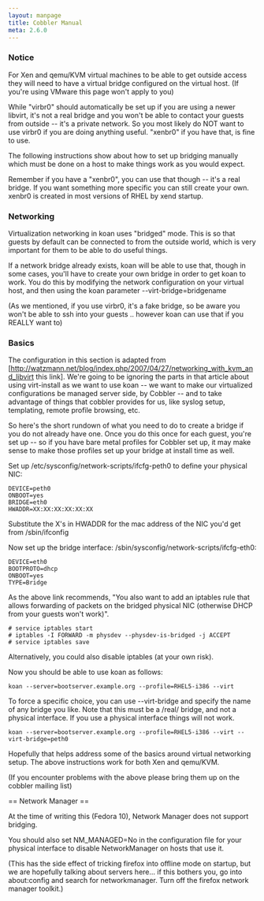 ```yaml
---
layout: manpage
title: Cobbler Manual
meta: 2.6.0
---
```

### Notice

For Xen and qemu/KVM virtual machines to be able to get outside access they will need to have a virtual bridge configured on the virtual host.   (If you're using VMware this page won't apply to you)

While "virbr0" should automatically be set up if you are using a newer libvirt, it's not a real bridge and you won't be able to contact your guests from outside -- it's a private network.  So you most likely do NOT want to use virbr0 if you are doing anything useful.   "xenbr0" if you have that, is fine to use. 

The following instructions show about how to set up bridging manually which must be done on a host to make things work as you would expect.

Remember if you have a "xenbr0", you can use that though -- it's a real bridge.  If you want something more specific you can still create your own.   xenbr0 is created in most versions of RHEL by xend startup.

### Networking

Virtualization networking in koan uses "bridged" mode.   This is so that guests by default
can be connected to from the outside world, which is very important for them to be able to do useful things.

If a network bridge already exists, koan will be able to use that, though in some cases, you'll
have to create your own bridge in order to get koan to work.  You do this by modifying the network configuration on your virtual host, 
and then using the koan parameter --virt-bridge=bridgename

(As we mentioned, if you use virbr0, it's a fake bridge, so be aware you won't be able to ssh into your guests .. however koan can use that if you REALLY want to)

### Basics

The configuration in this section is adapted from [http://watzmann.net/blog/index.php/2007/04/27/networking_with_kvm_and_libvirt this link].  We're going to be ignoring the parts in that article about using virt-install as we want to use koan -- we want to make our virtualized configurations be managed server side, by Cobbler -- and to take advantage of things that cobbler provides for us, like syslog setup, templating, remote profile browsing, etc.

So here's the short rundown of what you need to do to create a bridge if you do not already have one.  Once you do this once for each guest, you're set up -- so if you have bare metal profiles for Cobbler set up, it may make sense to make those profiles set up your bridge at install time as well.

Set up /etc/sysconfig/network-scripts/ifcfg-peth0 to define your physical NIC:

    DEVICE=peth0
    ONBOOT=yes
    BRIDGE=eth0
    HWADDR=XX:XX:XX:XX:XX:XX

Substitute the X's in HWADDR for the mac address of the NIC you'd get from /sbin/ifconfig

Now set up the bridge interface:  /sbin/sysconfig/network-scripts/ifcfg-eth0:

    DEVICE=eth0
    BOOTPROTO=dhcp
    ONBOOT=yes
    TYPE=Bridge

As the above link recommends, "You also want to add an iptables rule that allows forwarding of packets on the bridged physical NIC (otherwise DHCP from your guests won't work)".  

    # service iptables start
    # iptables -I FORWARD -m physdev --physdev-is-bridged -j ACCEPT
    # service iptables save

Alternatively, you could also disable iptables (at your own risk).

Now you should be able to use koan as follows:

    koan --server=bootserver.example.org --profile=RHEL5-i386 --virt


To force a specific choice, you can use --virt-bridge and specify the name of any bridge you like.  Note that this must be a /real/ bridge, and not a physical interface.
If you use a physical interface things will not work.

    koan --server=bootserver.example.org --profile=RHEL5-i386 --virt --virt-bridge=peth0

Hopefully that helps address some of the basics around virtual networking setup.  The above instructions work for both Xen and qemu/KVM.


(If you encounter problems with the above please bring them up on the cobbler mailing list)

== Network Manager ==

At the time of writing this (Fedora 10), Network Manager does not support bridging.

You should also set NM_MANAGED=No in the configuration file for your physical interface to disable NetworkManager on hosts that use it.

(This has the side effect of tricking firefox into offline mode on startup, but we are hopefully talking about servers here... if this bothers you, go into about:config and search for networkmanager.  Turn off the firefox network manager toolkit.)



